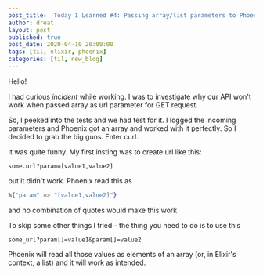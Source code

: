 ```yaml
---
post_title: 'Today I Learned #4: Passing array/list parameters to Phoenix controller'
author: dreat
layout: post
published: true
post_date: 2020-04-10 20:00:00
tags: [til, elixir, phoenix]
categories: [til, new_blog]
---
```


Hello!

I had curious _incident_ while working. I was to investigate why our API won't work when passed array as url parameter for GET request.

So, I peeked into the tests and we had test for it. I logged the incoming parameters and Phoenix got an array and worked with it perfectly. So I decided to grab the big guns. Enter curl.

It was quite funny. My first insting was to create url like this: 
```
some.url?param=[value1,value2]
```

but it didn't work. Phoenix read this as

```elixir
%{"param" => "[value1,value2]"}
```

and no combination of quotes would make this work.

To skip some other things I tried - the thing you need to do is to use this

```
some_url?param[]=value1&param[]=value2
```

Phoenix will read all those values as elements of an array (or, in Elixir's context, a list) and it will work as intended.
